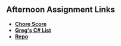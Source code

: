 ## Afternoon Assignment Links

* **[Chore Score](https://github.com/Ross-Crimson/ChoreScore)**
* **[Greg's C# List](https://github.com/Ross-Crimson/spring24_gregslist_csharp)**
* **[Repo](https://github.com/Ross-Crimson/<ASSIGNMENT_REPO>)**

